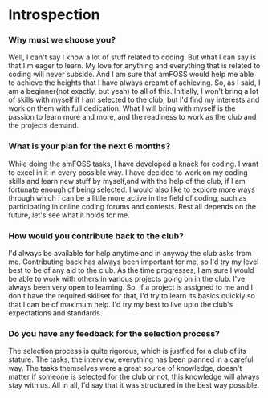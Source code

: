 # Introspection


### Why must we choose you?

Well, I can't say I know a lot of stuff related to coding. But what I can say is that I'm eager to learn. My love for anything and everything that is related to coding will never subside. And I am sure that amFOSS would help me able to achieve the heights that I have always dreamt of achieving. So, as I said, I am a beginner(not exactly, but yeah) to all of this. Initially, I won't bring a lot of skills with myself if I am selected to the club, but I'd find my interests and work on them with full dedication. What I will bring with myself is the passion to learn more and more, and the readiness to work as the club and the projects demand.

### What is your plan for the next 6 months?

While doing the amFOSS tasks, I have developed a knack for coding. I want to excel in it in every possible way. I have decided to work on my coding skills and learn new stuff by myself,and with the help of the club, if I am fortunate enough of being selected. I would also like to explore more ways through which I can be a little more active in the field of coding, such as participating in online coding forums and contests. Rest all depends on the future, let's see what it holds for me.

### How would you contribute back to the club?

I'd always be available for help anytime and in anyway the club asks from me. Contributing back has always been important for me, so I'd try my level best to be of any aid to the club. As the time progresses, I am sure I would be able to work with others in various projects going on in the club. I've always been very open to learning. So, if a project is assigned to me and I don't have the required skillset for that, I'd try to learn its basics quickly so that I can be of maximum help. I'd try my best to live upto the club's expectations and standards.

### Do you have any feedback for the selection process?

The selection process is quite rigorous, which is justfied for a club of its stature. The tasks, the interview, everything has been  planned in a careful way. The tasks themselves were a great source of knowledge, doesn't matter if someone is selected for the club or not, this knowledge will always stay with us. All in all, I'd say that it was structured in the best way possible.
